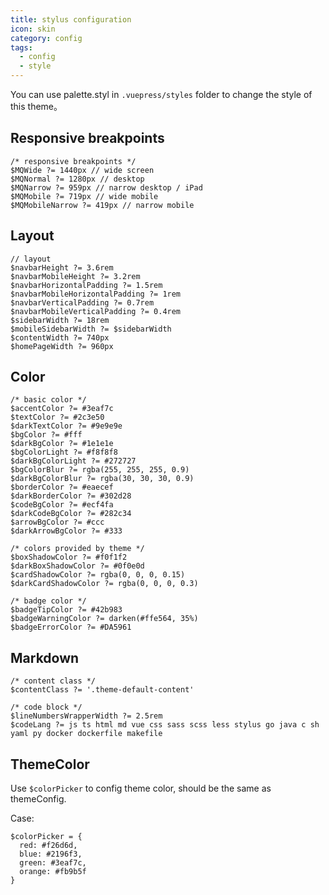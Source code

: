 ```yaml
---
title: stylus configuration
icon: skin
category: config
tags:
  - config
  - style
---
```


You can use palette.styl in `.vuepress/styles` folder to change the style of this theme。

<!-- more -->

## Responsive breakpoints

```stylus
/* responsive breakpoints */
$MQWide ?= 1440px // wide screen
$MQNormal ?= 1280px // desktop
$MQNarrow ?= 959px // narrow desktop / iPad
$MQMobile ?= 719px // wide mobile
$MQMobileNarrow ?= 419px // narrow mobile
```

## Layout

```stylus
// layout
$navbarHeight ?= 3.6rem
$navbarMobileHeight ?= 3.2rem
$navbarHorizontalPadding ?= 1.5rem
$navbarMobileHorizontalPadding ?= 1rem
$navbarVerticalPadding ?= 0.7rem
$navbarMobileVerticalPadding ?= 0.4rem
$sidebarWidth ?= 18rem
$mobileSidebarWidth ?= $sidebarWidth
$contentWidth ?= 740px
$homePageWidth ?= 960px
```

## Color

```stylus
/* basic color */
$accentColor ?= #3eaf7c
$textColor ?= #2c3e50
$darkTextColor ?= #9e9e9e
$bgColor ?= #fff
$darkBgColor ?= #1e1e1e
$bgColorLight ?= #f8f8f8
$darkBgColorLight ?= #272727
$bgColorBlur ?= rgba(255, 255, 255, 0.9)
$darkBgColorBlur ?= rgba(30, 30, 30, 0.9)
$borderColor ?= #eaecef
$darkBorderColor ?= #302d28
$codeBgColor ?= #ecf4fa
$darkCodeBgColor ?= #282c34
$arrowBgColor ?= #ccc
$darkArrowBgColor ?= #333

/* colors provided by theme */
$boxShadowColor ?= #f0f1f2
$darkBoxShadowColor ?= #0f0e0d
$cardShadowColor ?= rgba(0, 0, 0, 0.15)
$darkCardShadowColor ?= rgba(0, 0, 0, 0.3)

/* badge color */
$badgeTipColor ?= #42b983
$badgeWarningColor ?= darken(#ffe564, 35%)
$badgeErrorColor ?= #DA5961
```

## Markdown

```stylus
/* content class */
$contentClass ?= '.theme-default-content'

/* code block */
$lineNumbersWrapperWidth ?= 2.5rem
$codeLang ?= js ts html md vue css sass scss less stylus go java c sh yaml py docker dockerfile makefile
```

## ThemeColor

Use `$colorPicker` to config theme color, should be the same as themeConfig.

Case:

```stylus
$colorPicker = {
  red: #f26d6d,
  blue: #2196f3,
  green: #3eaf7c,
  orange: #fb9b5f
}
```
